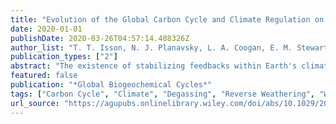```yaml
---
title: "Evolution of the Global Carbon Cycle and Climate Regulation on Earth"
date: 2020-01-01
publishDate: 2020-03-26T04:57:14.408326Z
author_list: "T. T. Isson, N. J. Planavsky, L. A. Coogan, E. M. Stewart, J. J. Ague, E. W. Bolton, <b>S. Zhang</b>, N. R. McKenzie, L. R. Kump"
publication_types: ["2"]
abstract: "The existence of stabilizing feedbacks within Earth's climate system is generally thought to be necessary for the persistence of liquid water and life. Over the course of Earth's history, Earth's atmospheric composition appears to have adjusted to the gradual increase in solar luminosity, resulting in persistently habitable surface temperatures. With limited exceptions, the Earth system has been observed to recover rapidly from pulsed climatic perturbations. Carbon dioxide (CO<sub>2</sub>) regulation via negative feedbacks within the coupled global carbon-silica cycles are classically viewed as the main processes giving rise to climate stability on Earth. Here we review the long-term global carbon cycle budget, and how the processes modulating Earth's climate system have evolved over time. Specifically, we focus on the relative roles that shifts in carbon sources and sinks have played in driving long-term changes in atmospheric pCO<sub>2</sub>. We make the case that marine processes are an important component of the canonical silicate weathering feedback, and have played a much more important role in pCO<sub>2</sub> regulation than traditionally imagined. Notably, geochemical evidence indicate that the weathering of marine sediments and off-axis basalt alteration act as major carbon sinks. However, this sink was potentially dampened during Earth's early history when oceans had higher levels of dissolved silicon (Si), iron (Fe), and magnesium (Mg), and instead likely fostered more extensive carbon recycling within the ocean-atmosphere system via reverse weathering—that in turn acted to elevate ocean-atmosphere CO<sub>2</sub> levels."
featured: false
publication: "*Global Biogeochemical Cycles*"
tags: ["Carbon Cycle", "Climate", "Degassing", "Reverse Weathering", "Weathering"]
url_source: "https://agupubs.onlinelibrary.wiley.com/doi/abs/10.1029/2018GB006061"
---
```


